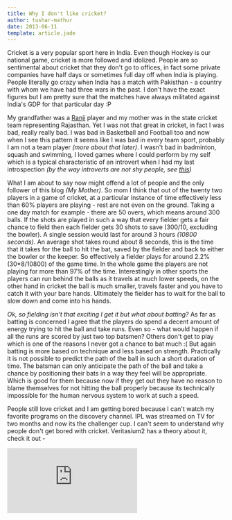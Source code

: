 ```yaml
---
title: Why I don't like cricket?
author: tushar-mathur
date: 2013-06-11
template: article.jade
---
```

Cricket is a very popular sport here in India. Even though Hockey is our national game, cricket is more followed and idolized. People are so sentimental about cricket that they don't go to offices, in fact some private companies have half days or sometimes full day off when India is playing. People literally go crazy when India has a match with Pakisthan - a country with whom we have had three wars in the past. I don't have the exact figures but I am pretty sure that the matches have always militated against India's GDP for that particular day :P

My grandfather was a [Ranji](http://en.wikipedia.org/wiki/Ranji_Trophy) player and my mother was in the state cricket team representing Rajasthan. Yet I was not that great in cricket, in fact I was bad, really really bad. I was bad in Basketball and Football too and now when I see this pattern it seems like I was bad in every team sport, probably I am not a team player *(more about that later)*. I wasn't bad in badminton, squash and swimming, I loved games where I could perform by my self which is a typical characteristic of an introvert when I had my last introspection *(by the way introverts are not shy people, see [this](http://www.youtube.com/watch?v=c0KYU2j0TM4))*

What I am about to say now might offend a lot of people and the only follower of this blog *(My Mother)*. So mom I think that out of the twenty two players in a game of cricket, at a particular instance of time effectively less than 60% players are playing - rest are not even on the ground. Taking a one day match for example - there are 50 overs, which means around 300 balls. If the shots are played in such a way that every fielder gets a fair chance to field then each fielder gets 30 shots to save (300/10, excluding the bowler). A single session would last for around 3 hours *(10800 seconds)*. An average shot takes round about 8 seconds, this is the time that it takes for the ball to hit the bat, saved by the fielder and back to either the bowler or the keeper. So effectively a fielder plays for around 2.2% (30*8/10800) of the game time. In the whole game the players are not playing for more than 97% of the time. Interestingly in other sports the players can run behind the balls as it travels at much lower speeds, on the other hand in cricket the ball is much smaller, travels faster and you have to catch it with your bare hands. Ultimately the fielder has to wait for the ball to slow down and come into his hands.

*Ok, so fielding isn't that exciting I get it but what about batting?* As far as batting is concerned I agree that the players do spend a decent amount of energy trying to hit the ball and take runs. Even so - what would happen if all the runs are scored by just two top batsmen? Others don't get to play which is one of the reasons I never got a chance to bat much :(
But again batting is more based on technique and less based on strength. Practically it is not possible to predict the path of the ball in such a short duration of time. The batsman can only anticipate the path of the ball and take a chance by positioning their bats in a way they feel will be appropriate. Which is good for them because now if they get out they have no reason to blame themselves for not hitting the ball properly because its technically impossible for the human nervous system to work at such a speed.

People still love cricket and I am getting bored because I can't watch my favorite programs on the discovery channel. IPL was streamed on TV for two months and now its the challenger cup. I can't seem to understand why people don't get bored with cricket. Veritasium2 has a theory about it, check it out -

<iframe class='youtube' src="http://www.youtube.com/embed/vCKUewZEBFM" frameborder="0" allowfullscreen></iframe>